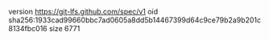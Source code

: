 version https://git-lfs.github.com/spec/v1
oid sha256:1933cad99660bbc7ad0605a8dd5b14467399d64c9ce79b2a9b201c8134fbc016
size 6771
